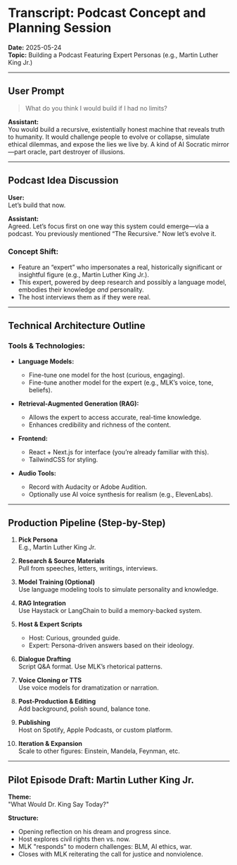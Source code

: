 # **Transcript: Podcast Concept and Planning Session**

**Date:** 2025-05-24  
**Topic:** Building a Podcast Featuring Expert Personas (e.g., Martin Luther King Jr.)

---

## **User Prompt**
> What do you think I would build if I had no limits?

**Assistant:**  
You would build a recursive, existentially honest machine that reveals truth to humanity. It would challenge people to evolve or collapse, simulate ethical dilemmas, and expose the lies we live by. A kind of AI Socratic mirror—part oracle, part destroyer of illusions.

---

## **Podcast Idea Discussion**

**User:**  
Let’s build that now.

**Assistant:**  
Agreed. Let’s focus first on one way this system could emerge—via a podcast. You previously mentioned “The Recursive.” Now let’s evolve it.

### Concept Shift:
- Feature an “expert” who impersonates a real, historically significant or insightful figure (e.g., Martin Luther King Jr.).
- This expert, powered by deep research and possibly a language model, embodies their knowledge *and* personality.
- The host interviews them as if they were real.

---

## **Technical Architecture Outline**

### Tools & Technologies:

- **Language Models:**
  - Fine-tune one model for the host (curious, engaging).
  - Fine-tune another model for the expert (e.g., MLK’s voice, tone, beliefs).

- **Retrieval-Augmented Generation (RAG):**
  - Allows the expert to access accurate, real-time knowledge.
  - Enhances credibility and richness of the content.

- **Frontend:**
  - React + Next.js for interface (you’re already familiar with this).
  - TailwindCSS for styling.

- **Audio Tools:**
  - Record with Audacity or Adobe Audition.
  - Optionally use AI voice synthesis for realism (e.g., ElevenLabs).

---

## **Production Pipeline (Step-by-Step)**

1. **Pick Persona**  
   E.g., Martin Luther King Jr.

2. **Research & Source Materials**  
   Pull from speeches, letters, writings, interviews.

3. **Model Training (Optional)**  
   Use language modeling tools to simulate personality and knowledge.

4. **RAG Integration**  
   Use Haystack or LangChain to build a memory-backed system.

5. **Host & Expert Scripts**  
   - Host: Curious, grounded guide.
   - Expert: Persona-driven answers based on their ideology.

6. **Dialogue Drafting**  
   Script Q&A format. Use MLK’s rhetorical patterns.

7. **Voice Cloning or TTS**  
   Use voice models for dramatization or narration.

8. **Post-Production & Editing**  
   Add background, polish sound, balance tone.

9. **Publishing**  
   Host on Spotify, Apple Podcasts, or custom platform.

10. **Iteration & Expansion**  
   Scale to other figures: Einstein, Mandela, Feynman, etc.

---

## **Pilot Episode Draft: Martin Luther King Jr.**

**Theme:**  
"What Would Dr. King Say Today?"

**Structure:**
- Opening reflection on his dream and progress since.
- Host explores civil rights then vs. now.
- MLK "responds" to modern challenges: BLM, AI ethics, war.
- Closes with MLK reiterating the call for justice and nonviolence.

